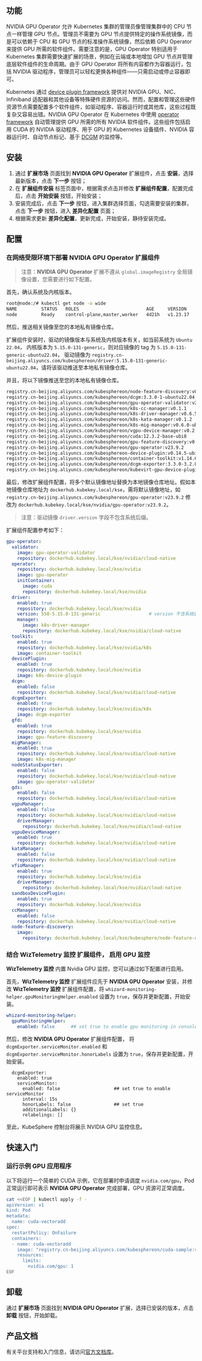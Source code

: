 ## 功能

NVIDIA GPU Operator 允许 Kubernetes 集群的管理员像管理集群中的 CPU 节点一样管理 GPU 节点。管理员不需要为 GPU 节点提供特定的操作系统镜像，而是可以依赖于 CPU 和 GPU 节点的标准操作系统镜像，然后依赖 GPU Operator 来提供 GPU 所需的软件组件。需要注意的是，GPU Operator 特别适用于 Kubernetes 集群需要快速扩展的场景，例如在云端或本地增加 GPU 节点并管理底层软件组件的生命周期。由于 GPU Operator 将所有内容都作为容器运行，包括 NVIDIA 驱动程序，管理员可以轻松更换各种组件——只需启动或停止容器即可。

Kubernetes 通过 [device plugin framework](https://kubernetes.io/docs/concepts/extend-kubernetes/compute-storage-net/device-plugins/) 提供对 NVIDIA GPU、NIC、Infiniband 适配器和其他设备等特殊硬件资源的访问。然而，配置和管理这些硬件资源节点需要配置多个软件组件，如驱动程序、容器运行时或其他库，这些过程既复杂又容易出错。NVIDIA GPU Operator 在 Kubernetes 中使用 [operator framework](https://cloud.redhat.com/blog/introducing-the-operator-framework) 自动管理提供 GPU 所需的所有 NVIDIA 软件组件。这些组件包括启用 CUDA 的 NVIDIA 驱动程序、用于 GPU 的 Kubernetes 设备插件、NVIDIA 容器运行时、自动节点标记、基于 [DCGM](https://developer.nvidia.com/dcgm) 的监控等。


## 安装

1. 通过 **扩展市场** 页面找到 **NVIDIA GPU Operator** 扩展组件，点击 **安装**，选择最新版本，点击 **下一步** 按钮；
2. 在 **扩展组件安装** 标签页面中，根据需求点击并修改 **扩展组件配置**，配置完成后，点击 **开始安装** 按钮，开始安装；
3. 安装完成后，点击 **下一步** 按钮，进入集群选择页面，勾选需要安装的集群，点击 **下一步** 按钮，进入 **差异化配置** 页面；
4. 根据需求更新 **差异化配置**，更新完成，开始安装，静待安装完成。

## 配置

### 在网络受限环境下部署 **NVIDIA GPU Operator** 扩展组件

> 注意：**NVIDIA GPU Operator** 扩展不遵从 `global.imageRegistry` 全局镜像设置，您需要进行如下配置。

首先，确认系统及内核版本。

```sh
root@node:/# kubectl get node -o wide
NAME         STATUS   ROLES                         AGE     VERSION    INTERNAL-IP   EXTERNAL-IP   OS-IMAGE             KERNEL-VERSION       CONTAINER-RUNTIME
node         Ready    control-plane,master,worker   4d21h   v1.23.17   172.28.0.2    <none>        Ubuntu 22.04.5 LTS   5.15.0-131-generic   docker://24.0.9
```

然后，推送相关镜像至您的本地私有镜像仓库。

扩展组件安装时，驱动的镜像版本与系统及内核版本有关，如当前系统为 `Ubuntu 22.04`， 内核版本为 `5.15.0-131-generic`，则对应镜像的 tag 为 `5.15.0-131-generic-ubuntu22.04`， 驱动镜像为 `registry.cn-beijing.aliyuncs.com/kubesphereon/driver:5.15.0-131-generic-ubuntu22.04`，请将该驱动推送至本地私有镜像仓库。

并且，将以下镜像推送至您的本地私有镜像仓库。

```txt
registry.cn-beijing.aliyuncs.com/kubesphereon/node-feature-discovery:v0.14.2
registry.cn-beijing.aliyuncs.com/kubesphereon/dcgm:3.3.0-1-ubuntu22.04
registry.cn-beijing.aliyuncs.com/kubesphereon/gpu-operator-validator:v23.9.2
registry.cn-beijing.aliyuncs.com/kubesphereon/k8s-cc-manager:v0.1.1
registry.cn-beijing.aliyuncs.com/kubesphereon/k8s-driver-manager:v0.6.5
registry.cn-beijing.aliyuncs.com/kubesphereon/k8s-kata-manager:v0.1.2
registry.cn-beijing.aliyuncs.com/kubesphereon/k8s-mig-manager:v0.6.0-ubuntu20.04
registry.cn-beijing.aliyuncs.com/kubesphereon/vgpu-device-manager:v0.2.4
registry.cn-beijing.aliyuncs.com/kubesphereon/cuda:12.3.2-base-ubi8
registry.cn-beijing.aliyuncs.com/kubesphereon/gpu-feature-discovery:v0.8.2-ubi8
registry.cn-beijing.aliyuncs.com/kubesphereon/gpu-operator:v23.9.2
registry.cn-beijing.aliyuncs.com/kubesphereon-device-plugin:v0.14.5-ubi8
registry.cn-beijing.aliyuncs.com/kubesphereon/container-toolkit:v1.14.6-ubuntu20.04
registry.cn-beijing.aliyuncs.com/kubesphereon/dcgm-exporter:3.3.0-3.2.0-ubuntu22.04
registry.cn-beijing.aliyuncs.com/kubesphereon/kubevirt-gpu-device-plugin:v1.2.4
```

最后，修改扩展组件配置，将多个默认镜像地址替换为本地镜像仓库地址。假如本地镜像仓库地址为 `dockerhub.kubekey.local/kse`，需将默认镜像地址，如 `registry.cn-beijing.aliyuncs.com/kubesphereon/gpu-operator:v23.9.2` 修改为 `dockerhub.kubekey.local/kse/nvidia/gpu-operator:v23.9.2`。

> 注意：驱动镜像 `driver.version` 字段不包含系统后缀。

扩展组件配置参考如下：

```yaml
gpu-operator:
  validator:
    image: gpu-operator-validator
    repository: dockerhub.kubekey.local/kse/nvidia/cloud-native
  operator:
    repository: dockerhub.kubekey.local/kse/nvidia
    image: gpu-operator
    initContainer:
      image: cuda
      repository: dockerhub.kubekey.local/kse/nvidia
  driver:
    enabled: true
    repository: dockerhub.kubekey.local/kse/nvidia
    version: 550-5.15.0-131-generic                  # version 不含系统后缀
    manager:
      image: k8s-driver-manager
      repository: dockerhub.kubekey.local/kse/nvidia/cloud-native
  toolkit:
    enabled: true
    repository: dockerhub.kubekey.local/kse/nvidia/k8s
    image: container-toolkit
  devicePlugin:
    enabled: true
    repository: dockerhub.kubekey.local/kse/nvidia
    image: k8s-device-plugin
  dcgm:
    enabled: false
    repository: dockerhub.kubekey.local/kse/nvidia/cloud-native
  dcgmExporter:
    enabled: true
    repository: dockerhub.kubekey.local/kse/nvidia/k8s
    image: dcgm-exporter
  gfd:
    enabled: true
    repository: dockerhub.kubekey.local/kse/nvidia
    image: gpu-feature-discovery
  migManager:
    enabled: true
    repository: dockerhub.kubekey.local/kse/nvidia/cloud-native
    image: k8s-mig-manager
  nodeStatusExporter:
    enabled: false
    repository: dockerhub.kubekey.local/kse/nvidia/cloud-native
    image: gpu-operator-validator
  gds:
    enabled: false
    repository: dockerhub.kubekey.local/kse/nvidia/cloud-native
  vgpuManager:
    enabled: false
    repository: dockerhub.kubekey.local/kse/nvidia/cloud-native
    driverManager:
      repository: dockerhub.kubekey.local/kse/nvidia/cloud-native
  vgpuDeviceManager:
    enabled: true
    repository: dockerhub.kubekey.local/kse/nvidia/cloud-native
  kataManager:
    enabled: false
    repository: dockerhub.kubekey.local/kse/nvidia/cloud-native
  vfioManager:
    enabled: true
    repository: dockerhub.kubekey.local/kse/nvidia
    driverManager:
      repository: dockerhub.kubekey.local/kse/nvidia/cloud-native
  sandboxDevicePlugin:
    enabled: true
    repository: dockerhub.kubekey.local/kse/nvidia
  ccManager:
    enabled: false
    repository: dockerhub.kubekey.local/kse/nvidia/cloud-native
  node-feature-discovery:
    image:
      repository: dockerhub.kubekey.local/kse/kubesphere/node-feature-discovery
```

### 结合 **WizTelemetry 监控** 扩展组件， 启用 GPU 监控

**WizTelemetry 监控** 内置 Nvidia GPU 监控，您可以通过如下配置进行启用。

首先，**WizTelemetry 监控** 扩展组件应先于 **NVIDIA GPU Operator** 安装，并修改 **WizTelemetry 监控** 扩展组件配置，将 `whizard-monitoring-helper.gpuMonitoringHelper.enabled` 设置为 `true`，保存并更新配置，开始安装。

```yaml
whizard-monitoring-helper:
  gpuMonitoringHelper:
    enabled: false      ## set true to enable gpu monitoring in console
```

然后，修改 **NVIDIA GPU Operator** 扩展组件配置， 将 `dcgmExporter.serviceMonitor.enabled` 和 `dcgmExporter.serviceMonitor.honorLabels` 设置为 `true`，保存并更新配置，开始安装。

```
  dcgmExporter:
    enabled: true
    serviceMonitor:
      enabled: false                    ## set true to enable serviceMonitor
      interval: 15s
      honorLabels: false                ## set true
      additionalLabels: {}
      relabelings: []
```

至此，KubeSphere 控制台将展示 NVIDIA GPU 监控信息。

## 快速入门

### 运行示例 GPU 应用程序

以下将运行一个简单的 CUDA 示例，它在部署时申请调度 `nvidia.com/gpu`，Pod 正常运行即可表示 **NVIDIA GPU Operator** 完成部署，GPU 资源可正常调度。

```sh
cat <<EOF | kubectl apply -f -
apiVersion: v1
kind: Pod
metadata:
  name: cuda-vectoradd
spec:
  restartPolicy: OnFailure
  containers:
  - name: cuda-vectoradd
    image: "registry.cn-beijing.aliyuncs.com/kubesphereon/cuda-sample:vectoradd-cuda11.7.1-ubuntu20.04"
    resources:
      limits:
        nvidia.com/gpu: 1
EOF
```

## 卸载

通过 **扩展市场** 页面找到 **NVIDIA GPU Operator** 扩展，选择已安装的版本，点击 **卸载** 按钮，开始卸载。


## 产品文档

有关平台支持和入门信息，请访问[官方文档库](https://docs.nvidia.com/datacenter/cloud-native/gpu-operator/overview.html)。
